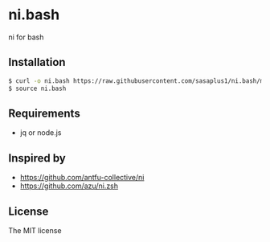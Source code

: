 # ni.bash

ni for bash

## Installation

```bash
$ curl -o ni.bash https://raw.githubusercontent.com/sasaplus1/ni.bash/main/ni.bash
$ source ni.bash
```

## Requirements

- jq or node.js

## Inspired by

- https://github.com/antfu-collective/ni
- https://github.com/azu/ni.zsh

## License

The MIT license
